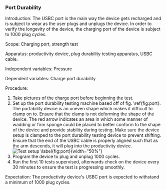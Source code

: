 ### Port Durability
Introduction: The USBC port is the main way the device gets recharged and is subject to wear as the user plugs and unplugs the device. In order to verify the longevity of the device, the charging port of the device is subject to 1000 plug cycles.

Scope: Charging port, strength test 

Apparatus: productivity device, plug durability testing apparatus, USBC cable.

Independent variables: Pressure

Dependent variables: Charge port durability

Procedure:
1. Take pictures of the charge port before beginning the test.
2. Set up the port durability testing machine based off of fig. \ref{fig:port}. The portability device is an uneven shape which makes it difficult to clamp on to. Ensure that the clamp is not deforming the shape of the device. The red arrow indicates an area in which some manner of wadding or firm sponge could be placed to better conform to the shape of the device and provide stability during testing. Make sure the device setup is clamped to the port durability testing device to prevent shifting. Ensure that the end of the USBC cable is properly aligned such that as the arm descends, it will plug into the productivity device.
    ![Test setup \label{fig:port}](port.jpg){width="50%"}
3. Program the device to plug and unplug 1000 cycles.
4. Run the first 10 tests supervised, afterwards check on the device every 30 minutes to ensure the test is progressing smoothly.

Expectation: The productivity device's USBC port is expected to withstand a minimum of 1000 plug cycles. 
